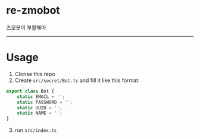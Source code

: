 # re-zmobot
즈모봇이 부활해따

-----

# Usage
1. Clonse this repo
2. Create `src/secret/Bot.ts` and fill it like this format:
```ts
export class Bot {
    static EMAIL = '';
    static PASSWORD = '';
    static UUID = '';
    static NAME = '';
}
```
3. run `src/index.ts`
